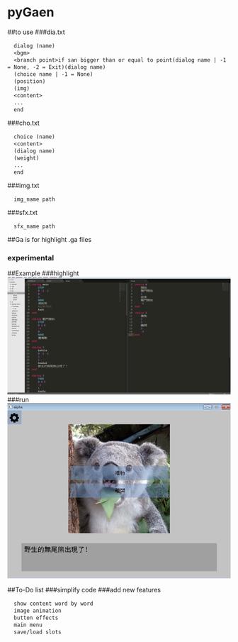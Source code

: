 # pyGaen

##to use
###dia.txt
```
  dialog (name)
  <bgm>
  <branch point>if san bigger than or equal to point(dialog name | -1 = None, -2 = Exit)(dialog name)
  (choice name | -1 = None)
  (position)
  (img)
  <content>
  ...
  end
```

###cho.txt
```
  choice (name)
  <content>
  (dialog name)
  (weight)
  ...
  end
```
  
###img.txt
```
  img_name path
```

###sfx.txt
```
  sfx_name path
```

##Ga is for highlight .ga files
### experimental

##Example
###highlight
  ![highlight](example/hightlight.png)
###run
  ![run](example/run.png)

##To-Do list
###simplify code
###add new features
  ```
    show content word by word
    image animation
    button effects
    main menu
    save/load slots
  ```
